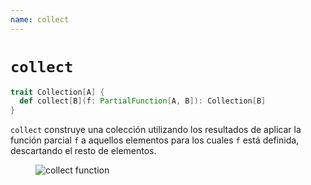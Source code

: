 ```yaml
---
name: collect
---
```


# `collect`

~~~ scala
trait Collection[A] {
  def collect[B](f: PartialFunction[A, B]): Collection[B]
}
~~~

`collect` construye una colección utilizando los resultados de aplicar la función parcial `f` a aquellos elementos para los cuales `f` está definida, descartando el resto de elementos.

<figure class="diagram">
  <img src="../images/collect.svg" alt="collect function">
  <!-- <figcaption class="diagram-desc"></figcaption> -->
</figure>
